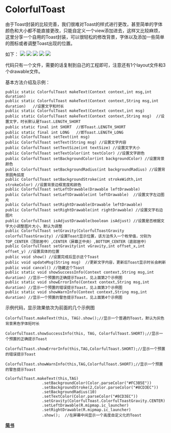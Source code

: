 # ColorfulToast
由于Toast封装的比较完善，我们很难对Toast的样式进行更改，甚至简单的字体颜色和大小都不能直接更改，只能自定义一个view添加进去，这样又比较麻烦，这里分享一个自用的Toast封装，可以很轻松的修改背景，字体以及添加一些简单的图标或者调整Toast出现的位置。

如下：
![](https://upload-images.jianshu.io/upload_images/5111131-14ceaf6e0f04e1cc.png?imageMogr2/auto-orient/strip%7CimageView2/2/w/1240)
![](https://upload-images.jianshu.io/upload_images/5111131-a5312c8150f603d6.png?imageMogr2/auto-orient/strip%7CimageView2/2/w/1240)
![](https://upload-images.jianshu.io/upload_images/5111131-9c3f633b5bed9493.png?imageMogr2/auto-orient/strip%7CimageView2/2/w/1240)
![](https://upload-images.jianshu.io/upload_images/5111131-865662293b12d83d.png?imageMogr2/auto-orient/strip%7CimageView2/2/w/1240)
![](https://upload-images.jianshu.io/upload_images/5111131-cc222c31a00014e2.png?imageMogr2/auto-orient/strip%7CimageView2/2/w/1240)

代码只有一个文件，需要的话复制到自己的工程即可，注意还有1个layout文件和3个drawable文件。

基本方法介绍及示例：
```
public static ColorfulToast makeText(Context context,int msg,int duration)
public static ColorfulToast makeText(Context context,String msg,int duration)   //设置文字和时长
public static ColorfulToast makeText(Context context,int msg)
public static ColorfulToast makeText(Context context,String msg)  //设置文字，时长默认是Toast.LENGTH_SHORT
public static final int SHORT  //即Toast.LENGTH_SHORT
public static final int LONG   //即Toast.LENGTH_LONG
public ColorfulToast setText(int msg)
public ColorfulToast setText(String msg) //设置文字内容
public ColorfulToast setTextSize(int textSize) //设置文字大小
public ColorfulToast setTextColor(int textColor) //设置文字颜色
public ColorfulToast setBackgroundColor(int backgroundColor) //设置背景颜色
public ColorfulToast setBackgroundRadius(int backgroundRadius) //设置背景圆角弧度
public ColorfulToast setBackgroundStroke(int strokeWidth,int strokeColor) //设置背景边框宽度和颜色
public ColorfulToast setLeftDrawable(Drawable leftDrawable)
public ColorfulToast setLeftDrawable(int leftDrawable)  //设置文字左边图片
public ColorfulToast setRightDrawable(Drawable leftDrawable)
public ColorfulToast setRightDrawable(int rightDrawable) //设置文字右边图片
public ColorfulToast isAdjustDrawable(boolean isAdjust) //设置是否根据文字大小调整图片大小，默认为调整
public ColorfulToast setGravity(ColorfulToastGravity colorfulToastGravity) //设置Toast显示位置，该方法传入一个枚举值，分别为TOP_CENTER（顶部居中）,CENTER（屏幕正中央）,BOTTOM_CENTER（底部居中）
public ColorfulToast setGravity(int vGravity,int offset_x,int offset_y) //设置具体的位置
public void show() //设置完成后显示这个Toast
public void updateMsg(String msg)  //更新文字内容，更新后Toast显示时长会刷新
public void cancel() //隐藏这个Toast
public static void showSuccessInfo(Context context,String msg,int duration) //显示一个预置的正确提示Toast，见上面第2个示例图
public static void showErrorInfo(Context context,String msg,int duration) //显示一个预置的错误提示Toast，见上面第3个示例图
public static void showWarnInfo(Context context,String msg,int duration) //显示一个预置的警告提示Toast，见上面第4个示例图
``` 

示例代码，显示效果依次为前面的几个示例图
```
ColorfulToast.makeText(this, TAG).show();//显示一个普通的Toast，默认为灰色背景黑色字体短时长
```
```
ColorfulToast.showSuccessInfo(this, TAG, ColorfulToast.SHORT);//显示一个预置的正确提示Toast
```
```
ColorfulToast.showErrorInfo(this,TAG,ColorfulToast.SHORT);//显示一个预置的错误提示Toast
```
```
ColorfulToast.showWarnInfo(this,TAG,ColorfulToast.SHORT);//显示一个预置的警告提示Toast
```
```
ColorfulToast.makeText(this,TAG)
                .setBackgroundColor(Color.parseColor("#FC3B5E"))
                .setBackgroundStroke(2,Color.parseColor("#8CD3EC"))
                .setBackgroundRadius(10)
                .setTextColor(Color.parseColor("#8CD3EC"))
                .setGravity(ColorfulToast.ColorfulToastGravity.CENTER)
                .setLeftDrawable(R.mipmap.ic_launcher)
                .setRightDrawable(R.mipmap.ic_launcher)
                .show();  //在屏幕中间显示一个高度自定义化的Toast
```
**[简书](https://www.jianshu.com/p/fddb4b72edbf)**




